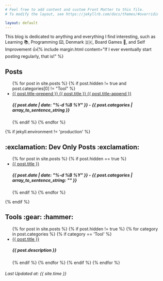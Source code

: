 ```yaml
---
# Feel free to add content and custom Front Matter to this file.
# To modify the layout, see https://jekyllrb.com/docs/themes/#overriding-theme-defaults

layout: default
---
```


This blog is dedicated to anything and everything I find interesting, such as Learning :books:, Programming :keyboard:, Denmark :denmark:, Board Games :game_die:, and Self Improvement :+1:{% include margin.html content="If I ever eventually start posting regularly, that is!" %}


<div class="home">


<h2>Posts</h2>


<ul>
  {% for post in site.posts %}
    {% if post.hidden != true and post.categories[0] != "Tool" %}
      <li><a href="{{ post.url }}">{{ post.title-prepend }} {{ post.title }} {{ post.title-append }}</a>
        <br>
        <h5>{{ post.date | date: "%-d %B %Y" }} - {{ post.categories | array_to_sentence_string }}</h5>
      </li>
    {% endif %}
  {% endfor %}
</ul>

<!-- Production Only Code -->
{% if jekyll.environment != 'production' %}
<h2>:exclamation: Dev Only Posts :exclamation:</h2>
<ul>
  {% for post in site.posts %}
    {% if post.hidden == true %}
    <li><a href="{{ post.url }}">{{ post.title }}</a>
       <br>
       <h5>{{ post.date | date: "%-d %B %Y" }} - {{ post.categories | array_to_sentence_string: "" }}</h5>
    </li>
    {% endif %}
  {% endfor %}
</ul>

{% endif %}
<!-- Production Only Code -->


<h2>Tools :gear: :hammer:</h2>
<ul>
  {% for post in site.posts %}
    {% if post.hidden != true %}
      {% for category in post.categories %}
        {% if category == 'Tool' %}
          <li>
            <a href="{{ post.url }}">{{ post.title }}</a>
            <br>
            <h5>{{ post.description }}</h5>
          </li>
        {% endif %}
      {% endfor %}
    {% endif %}
  {% endfor %}
</ul>


<h6>
Last Updated at: {{ site.time }}
</h6>
</div>